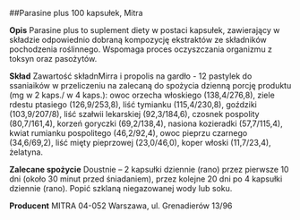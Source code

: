 ##Parasine plus 100 kapsułek, Mitra

**Opis** Parasine plus to suplement diety w postaci kapsułek, zawierający w składzie odpowiednio dobraną kompozycję ekstraktów ze składników pochodzenia roślinnego. Wspomaga proces oczyszczania organizmu z toksyn oraz pasożytów. 

**Skład** Zawartość składnMirra i propolis na gardło - 12 pastylek do ssaniaików w przeliczeniu na zalecaną do spożycia dzienną porcję produktu (mg w 2 kaps./ w 4 kaps.): owoc orzecha włoskiego (138,4/276,8), ziele rdestu ptasiego (126,9/253,8), liść tymianku (115,4/230,8), goździki (103,9/207/8), liść szałwii lekarskiej (92,3/184,6), czosnek pospolity (80,7/161,4), korzeń goryczki (69,2/138,4), nasiona kozieradki (57,7/115,4), kwiat rumianku pospolitego (46,2/92,4), owoc pieprzu czarnego (34,6/69,2), liść mięty pieprzowej (23,0/46,0), koper włoski (11,7/23,4), żelatyna.

**Zalecane spożycie** Doustnie – 2 kapsułki dziennie (rano) przez pierwsze 10 dni (około 30 minut przed śniadaniem), przez kolejne 20 dni po 4 kapsułki dziennie (rano). Popić szklaną niegazowanej wody lub soku.

**Producent** MITRA 04-052 Warszawa, 
ul. Grenadierów 13/96

